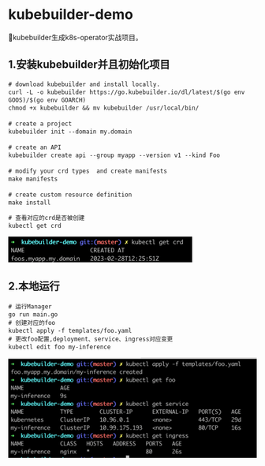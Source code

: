 # kubebuilder-demo
🚀kubebuilder生成k8s-operator实战项目。

## 1.安装kubebuilder并且初始化项目
```shell
# download kubebuilder and install locally.
curl -L -o kubebuilder https://go.kubebuilder.io/dl/latest/$(go env GOOS)/$(go env GOARCH)
chmod +x kubebuilder && mv kubebuilder /usr/local/bin/

# create a project
kubebuilder init --domain my.domain

# create an API
kubebuilder create api --group myapp --version v1 --kind Foo

# modify your crd types  and create manifests
make manifests

# create custom resource definition
make install
```

```shell
# 查看对应的crd是否被创建
kubectl get crd
```
![img.png](pictures/img.png)

## 2.本地运行
```shell
# 运行Manager
go run main.go
# 创建对应的foo
kubectl apply -f templates/foo.yaml
# 更改foo配置,deployment、service、ingress对应变更
kubectl edit foo my-inference
```
![img2](pictures/img2.png)
